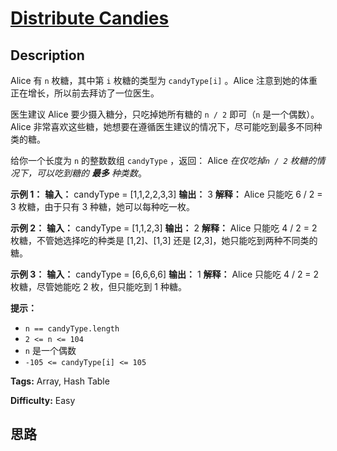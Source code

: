 # [Distribute Candies][title]

## Description

Alice 有 `n` 枚糖，其中第 `i` 枚糖的类型为 `candyType[i]` 。Alice 注意到她的体重正在增长，所以前去拜访了一位医生。

医生建议 Alice 要少摄入糖分，只吃掉她所有糖的 `n / 2` 即可（`n` 是一个偶数）。Alice
非常喜欢这些糖，她想要在遵循医生建议的情况下，尽可能吃到最多不同种类的糖。

给你一个长度为 `n` 的整数数组 `candyType` ，返回： Alice _在仅吃掉`n / 2` 枚糖的情况下，可以吃到糖的 **最多**
种类数_。



**示例 1：**
            **输入：** candyType = [1,1,2,2,3,3]    **输出：** 3    **解释：** Alice 只能吃 6 / 2 = 3 枚糖，由于只有 3 种糖，她可以每种吃一枚。    

**示例 2：**
            **输入：** candyType = [1,1,2,3]    **输出：** 2    **解释：** Alice 只能吃 4 / 2 = 2 枚糖，不管她选择吃的种类是 [1,2]、[1,3] 还是 [2,3]，她只能吃到两种不同类的糖。    

**示例 3：**
            **输入：** candyType = [6,6,6,6]    **输出：** 1    **解释：** Alice 只能吃 4 / 2 = 2 枚糖，尽管她能吃 2 枚，但只能吃到 1 种糖。    



**提示：**

  * `n == candyType.length`
  * `2 <= n <= 104`
  * `n` 是一个偶数
  * `-105 <= candyType[i] <= 105`


**Tags:** Array, Hash Table

**Difficulty:** Easy

## 思路

[title]: https://leetcode-cn.com/problems/distribute-candies
